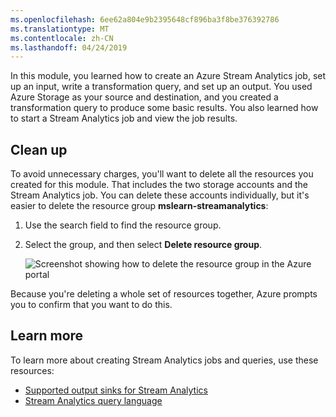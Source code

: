 ```yaml
---
ms.openlocfilehash: 6ee62a804e9b2395648cf896ba3f8be376392786
ms.translationtype: MT
ms.contentlocale: zh-CN
ms.lasthandoff: 04/24/2019
---
```

In this module, you learned how to create an Azure Stream Analytics job, set up an input, write a transformation query, and set up an output. You used Azure Storage as your source and destination, and you created a transformation query to produce some basic results. You also learned how to start a Stream Analytics job and view the job results.

## <a name="clean-up"></a>Clean up

To avoid unnecessary charges, you'll want to delete all the resources you created for this module. That includes the two storage accounts and the Stream Analytics job. You can delete these accounts individually, but it's easier to delete the resource group **mslearn-streamanalytics**: 

1. Use the search field to find the resource group. 
1. Select the group, and then select **Delete resource group**. 

    ![Screenshot showing how to delete the resource group in the Azure portal](../media/10-cleanup.png)

Because you're deleting a whole set of resources together, Azure prompts you to confirm that you want to do this.

## <a name="learn-more"></a>Learn more

To learn more about creating Stream Analytics jobs and queries, use these resources:

* [Supported output sinks for Stream Analytics](https://docs.microsoft.com/azure/stream-analytics/stream-analytics-define-outputs)
* [Stream Analytics query language](https://docs.microsoft.com/stream-analytics-query/stream-analytics-query-language-reference)